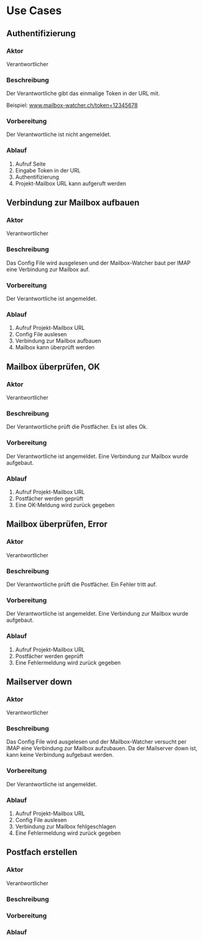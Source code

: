 # Use Cases

## Authentifizierung

### Aktor

Verantwortlicher

### Beschreibung

Der Verantwortliche gibt das einmalige Token in der URL mit.

Beispiel: www.mailbox-watcher.ch/token=12345678

### Vorbereitung

Der Verantwortliche ist nicht angemeldet.

### Ablauf

1. Aufruf Seite
1. Eingabe Token in der URL
1. Authentifizierung
1. Projekt-Mailbox URL kann aufgeruft werden


## Verbindung zur Mailbox aufbauen

### Aktor

Verantwortlicher

### Beschreibung

Das Config File wird ausgelesen und der Mailbox-Watcher
baut per IMAP eine Verbindung zur Mailbox auf.

### Vorbereitung

Der Verantwortliche ist angemeldet.

### Ablauf

1. Aufruf Projekt-Mailbox URL
1. Config File auslesen
1. Verbindung zur Mailbox aufbauen
1. Mailbox kann überprüft werden


## Mailbox überprüfen, OK

### Aktor

Verantwortlicher

### Beschreibung

Der Verantwortliche prüft die Postfächer.
Es ist alles Ok.

### Vorbereitung

Der Verantwortliche ist angemeldet.
Eine Verbindung zur Mailbox wurde aufgebaut.

### Ablauf

1. Aufruf Projekt-Mailbox URL
1. Postfächer werden geprüft
1. Eine OK-Meldung wird zurück gegeben


## Mailbox überprüfen, Error

### Aktor

Verantwortlicher

### Beschreibung

Der Verantwortliche prüft die Postfächer.
Ein Fehler tritt auf.

### Vorbereitung

Der Verantwortliche ist angemeldet.
Eine Verbindung zur Mailbox wurde aufgebaut.

### Ablauf

1. Aufruf Projekt-Mailbox URL
1. Postfächer werden geprüft
1. Eine Fehlermeldung wird zurück gegeben


## Mailserver down

### Aktor

Verantwortlicher

### Beschreibung

Das Config File wird ausgelesen und der Mailbox-Watcher
versucht per IMAP eine Verbindung zur Mailbox aufzubauen.
Da der Mailserver down ist, kann keine Verbindung aufgebaut werden.

### Vorbereitung

Der Verantwortliche ist angemeldet.

### Ablauf

1. Aufruf Projekt-Mailbox URL
1. Config File auslesen
1. Verbindung zur Mailbox fehlgeschlagen
1. Eine Fehlermeldung wird zurück gegeben


## Postfach erstellen

### Aktor

Verantwortlicher

### Beschreibung

### Vorbereitung

### Ablauf
